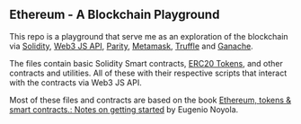 ## Ethereum - A Blockchain Playground

This repo is a playground that serve me as an exploration of the blockchain via [Solidity](https://solidity.readthedocs.io/en/v0.4.21/), [Web3 JS API](https://github.com/ethereum/wiki/wiki/JavaScript-API), [Parity](https://www.parity.io/), [Metamask](https://metamask.io/), [Truffle](http://truffleframework.com/) and [Ganache](http://truffleframework.com/ganache/).

The files contain basic Solidity Smart contracts, [ERC20 Tokens](https://theethereum.wiki/w/index.php/ERC20_Token_Standard), and other contracts and utilities. All of these with their respective scripts that interact with the contracts via Web3 JS API.

Most of these files and contracts are based on the book [Ethereum, tokens & smart contracts.: Notes on getting started](https://www.amazon.com/dp/B078CQ8L7V) by Eugenio Noyola.